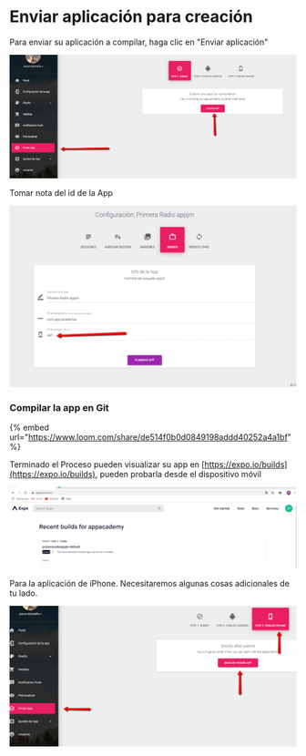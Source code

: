 # Enviar aplicación para creación

Para enviar su aplicación a compilar, haga clic en "Enviar aplicación"

![](../.gitbook/assets/submit.png)

Tomar nota del id de la App 

![](../.gitbook/assets/enviar_app.png)

### Compilar la app en Git

{% embed url="https://www.loom.com/share/de514f0b0d0849198addd40252a4a1bf" %}

Terminado el Proceso pueden visualizar su app en [https://expo.io/builds](https://expo.io/builds), pueden probarla desde el dispositivo móvil

![](../.gitbook/assets/enviar_app2.png)



 Para la aplicación de iPhone. Necesitaremos algunas cosas adicionales de tu lado.

![](../.gitbook/assets/submit_2.png)

